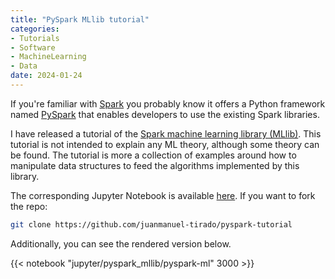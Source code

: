 ```yaml
---
title: "PySpark MLlib tutorial"
categories:
- Tutorials
- Software
- MachineLearning
- Data
date: 2024-01-24
---
```


If you're familiar with [Spark](https://spark.apache.org/]) you probably know it offers a Python framework named [PySpark](https://spark.apache.org/docs/latest/api/python/index.html) that enables developers to use the existing Spark libraries. 

I have released a tutorial of the [Spark machine learning library (MLlib)](https://spark.apache.org/docs/latest/api/python/reference/pyspark.ml.html). This tutorial is not intended to explain any ML theory, although some theory can be found. The tutorial is more a collection of examples around how to manipulate data structures to feed the algorithms implemented by this library.

The corresponding Jupyter Notebook is available [here](https://github.com/juanmanuel-tirado/pyspark-tutorial). If you want to fork the repo:

```sh
git clone https://github.com/juanmanuel-tirado/pyspark-tutorial
```

Additionally, you can see the rendered version below.


{{< notebook "jupyter/pyspark_mllib/pyspark-ml" 3000 >}}
